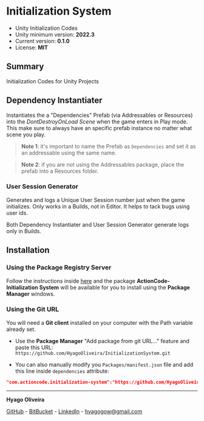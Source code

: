 # Initialization System

* Unity Initialization Codes
* Unity minimum version: **2022.3**
* Current version: **0.1.0**
* License: **MIT**

## Summary

Initialization Codes for Unity Projects

## Dependency Instantiater

Instantiates the a "Dependencies" Prefab (via Addressables or Resources) into the *DontDestroyOnLoad Scene* when the game enters in Play mode. This make sure to always have an specific prefab instance no matter what scene you play.

>**Note 1**: it's important to name the Prefab as `Dependencies` and set it as an addressable using the same name. 

>**Note 2**: if you are not using the Addressables package, place the prefab into a Resources folder.

### User Session Generator

Generates and logs a Unique User Session number just when the game initializes. Only works in a Builds, not in Editor.
It helps to tack bugs using user ids.

Both Dependency Instantiater and User Session Generator generate logs only in Builds.

## Installation

### Using the Package Registry Server

Follow the instructions inside [here](https://cutt.ly/ukvj1c8) and the package **ActionCode-Initialization System** 
will be available for you to install using the **Package Manager** windows.

### Using the Git URL

You will need a **Git client** installed on your computer with the Path variable already set. 

- Use the **Package Manager** "Add package from git URL..." feature and paste this URL: `https://github.com/HyagoOliveira/InitializationSystem.git`

- You can also manually modify you `Packages/manifest.json` file and add this line inside `dependencies` attribute: 

```json
"com.actioncode.initialization-system":"https://github.com/HyagoOliveira/InitializationSystem.git"
```

---

**Hyago Oliveira**

[GitHub](https://github.com/HyagoOliveira) -
[BitBucket](https://bitbucket.org/HyagoGow/) -
[LinkedIn](https://www.linkedin.com/in/hyago-oliveira/) -
<hyagogow@gmail.com>